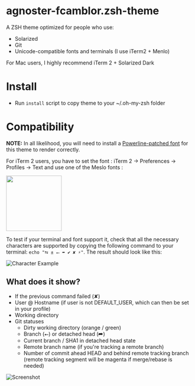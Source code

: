 # agnoster-fcamblor.zsh-theme

A ZSH theme optimized for people who use:

- Solarized
- Git
- Unicode-compatible fonts and terminals (I use iTerm2 + Menlo)

For Mac users, I highly recommend iTerm 2 + Solarized Dark

# Install
- Run ``install`` script to copy theme to your ~/.oh-my-zsh folder

# Compatibility

**NOTE:** In all likelihood, you will need to install a [Powerline-patched font](https://github.com/Lokaltog/powerline-fonts) for this theme to render correctly.

For iTerm 2 users, you have to set the font : iTerm 2 -> Preferences -> Profiles -> Text and use one of the Meslo fonts :

<img src="https://gist.github.com/mgohin/0144c7930a3ff81f86f7b3bfb06558a1/raw/d8548fb86788e26900df3be43be6e064af616a87/iterm_set_font.png" height="150">

To test if your terminal and font support it, check that all the necessary characters are supported by copying the following command to your terminal: `echo "⮀ ± ⭠ ➦ ✔ ✘ ⚡"`. The result should look like this:

![Character Example](http://cl.ly/content/image/2l3w443z363P/aHR0cDovL2YuY2wubHkvaXRlbXMvM2ozTjJpMDMzTzJNM0ozcDFjMjgvU2NyZWVuJTIwU2hvdCUyMDIwMTItMDktMTQlMjBhdCUyMDEyLjA2LjAyJTIwLnBuZw==)

## What does it show?

- If the previous command failed (✘)
- User @ Hostname (if user is not DEFAULT_USER, which can then be set in your profile)
- Working directory
- Git statuses
  - Dirty working directory (orange / green)
  - Branch (⭠) or detached head (➦)
  - Current branch / SHA1 in detached head state
  - Remote branch name (if you're tracking a remote branch)
  - Number of commit ahead HEAD and behind remote tracking branch (remote tracking segment will be magenta if merge/rebase is needed)

![Screenshot](https://gist.githubusercontent.com/fcamblor/f8e824caa28f8bea5572/raw/8c96ec7d669edac8ae1e1935fe389ee7b3bf543c/screenshot.png)
